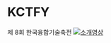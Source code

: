 # KCTFY
제 8회 한국융합기술축전
[![소개영상](http://img.youtube.com/vi/Zrs_KPhzYhU/0.jpg)](http://youtu.be/Zrs_KPhzYhU)
